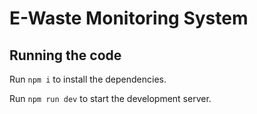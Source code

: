 
  # E-Waste Monitoring System

  ## Running the code

  Run `npm i` to install the dependencies.

  Run `npm run dev` to start the development server.
  